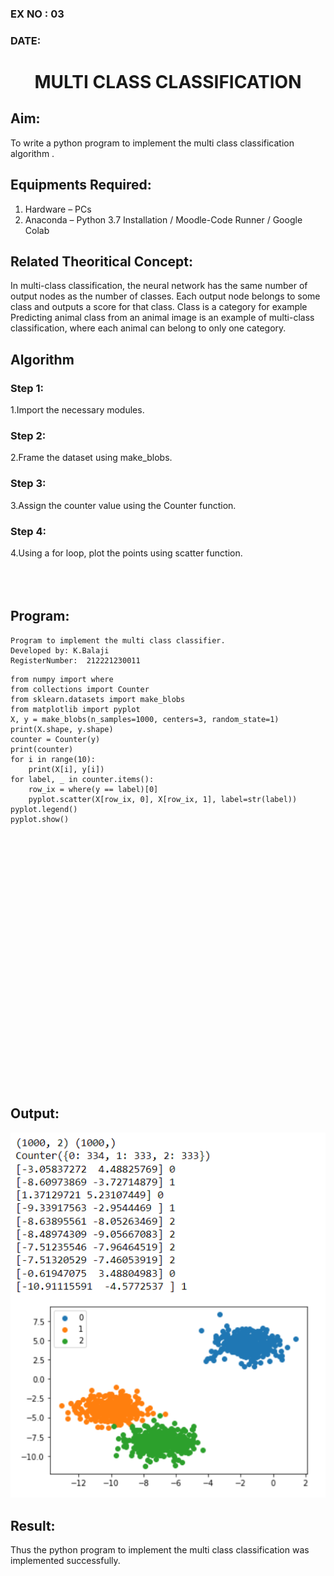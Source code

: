### EX NO : 03
### DATE:
# <p align="center"> MULTI CLASS CLASSIFICATION </p>


## Aim:
To write a python program to implement the multi class classification algorithm .

## Equipments Required:
1. Hardware – PCs
2. Anaconda – Python 3.7 Installation / Moodle-Code Runner / Google Colab

## Related Theoritical Concept:
In multi-class classification, the neural network has the same number of output nodes as the number of classes. Each output node belongs to some class and outputs a score for that class. Class is a category for example Predicting animal class from an animal image is an example of multi-class classification, where each animal can belong to only one category.


## Algorithm
### Step 1:
1.Import the necessary modules.
### Step 2:
2.Frame the dataset using make_blobs.
### Step 3:
3.Assign the counter value using the Counter function.
### Step 4:
4.Using a for loop, plot the points using scatter function.
<br></br>
<br></br>
## Program:
~~~
Program to implement the multi class classifier.
Developed by: K.Balaji
RegisterNumber:  212221230011
~~~
```
from numpy import where
from collections import Counter
from sklearn.datasets import make_blobs
from matplotlib import pyplot
X, y = make_blobs(n_samples=1000, centers=3, random_state=1)
print(X.shape, y.shape)
counter = Counter(y)
print(counter)
for i in range(10):
    print(X[i], y[i])
for label, _ in counter.items():
	row_ix = where(y == label)[0]
	pyplot.scatter(X[row_ix, 0], X[row_ix, 1], label=str(label))
pyplot.legend()
pyplot.show()
```
<br></br>
<br></br>
<br></br>
<br></br>
<br></br>
<br></br>
<br></br>
<br></br>
<br></br>
<br></br>
<br></br>
<br></br>
## Output:
![multi class classification plot](123.png)


## Result:
Thus the python program to implement the multi class classification was implemented successfully.
